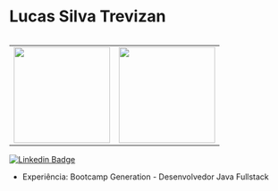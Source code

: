 # Lucas Silva Trevizan
<table align="left">
  <row>
    <td>
     <!-- Card -->
      <img height='172' src='https://github-readme-stats.vercel.app/api/top-langs/?username=LucasTrevizanBr&layout=compact&theme=dark'>
    </td>
    <td>
      <img height='172' src='https://github-readme-stats.vercel.app/api?username=LucasTrevizanBr&show_icons=true&theme=dark'>
    </td>
  </row>
</table> 
  
[![Linkedin Badge](https://img.shields.io/badge/linkedin-%230077B5.svg?&style=for-the-badge&logo=linkedin&logoColor=white&link=https://www.linkedin.com/in/lucas-silva-trevizan-1191b51a7/)](https://www.linkedin.com/in/lucas-silva-trevizan-1191b51a7/)
<ul>
<li>Experiência: Bootcamp Generation - Desenvolvedor Java Fullstack







